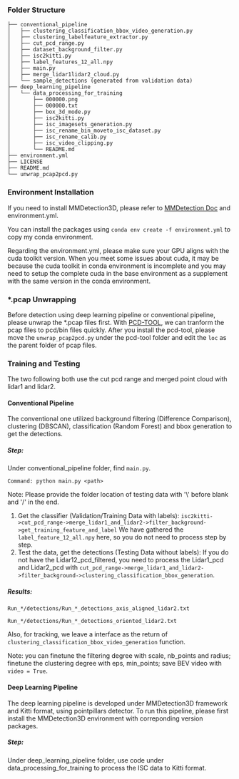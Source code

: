 ### Folder Structure
```
├── conventional_pipeline
│   ├── clustering_classification_bbox_video_generation.py
│   ├── clustering_labelfeature_extractor.py
│   ├── cut_pcd_range.py
│   ├── dataset_background_filter.py
│   ├── isc2kitti.py
│   ├── label_features_12_all.npy
│   ├── main.py
│   ├── merge_lidar1lidar2_cloud.py
│   └── sample_detections (generated from validation data)
├── deep_learning_pipeline
│   └── data_processing_for_training
│       ├── 000000.png
│       ├── 000000.txt
│       ├── box_3d_mode.py
│       ├── isc2kitti.py
│       ├── isc_imagesets_generation.py
│       ├── isc_rename_bin_moveto_isc_dataset.py
│       ├── isc_rename_calib.py
│       ├── isc_video_clipping.py
│       └── README.md
├── environment.yml
├── LICENSE
├── README.md
└── unwrap_pcap2pcd.py
```

### Environment Installation
If you need to install MMDetection3D, please refer to [MMDetection Doc](https://mmdetection3d.readthedocs.io/en/latest/get_started.html) and environment.yml.

You can install the packages using `conda env create -f environment.yml` to copy my conda environment. 

Regarding the environment.yml, please make sure your GPU aligns with the cuda toolkit version. When you meet some issues about cuda, it may be because the cuda toolkit in conda environment is incomplete and you may need to setup the complete cuda in the base environment as a supplement with the same version in the conda environment. 

### *.pcap Unwrapping
Before detection using deep learning pipeline or conventional pipeline, please unwrap the *.pcap files first. With [PCD-TOOL](https://github.com/NEWSLabNTU/pcd-tool), we can tranform the pcap files to pcd/bin files quickly. After you install the pcd-tool, please move the `unwrap_pcap2pcd.py` under the pcd-tool folder and edit the `loc` as the parent folder of pcap files.

### Training and Testing
The two following both use the cut pcd range and merged point cloud with lidar1 and lidar2.

#### Conventional Pipeline
The conventional one utilized background filtering (Difference Comparison), clustering (DBSCAN), classification (Random Forest) and bbox generation to get the detections.
##### Step:
Under conventional_pipeline folder, find `main.py`.

```Command: python main.py <path>```

Note: Please provide the folder location of testing data with '\\' before blank and '/' in the end.

1. Get the classifier (Validation/Training Data with labels): 
```isc2kitti->cut_pcd_range->merge_lidar1_and_lidar2->filter_background->get_training_feature_and_label```
We have gathered the `label_feature_12_all.npy` here, so you do not need to process step by step.
2. Test the data, get the detections (Testing Data without labels):
If you do not have the Lidar12_pcd_filtered, you need to process the Lidar1_pcd and Lidar2_pcd with `cut_pcd_range->merge_lidar1_and_lidar2->filter_background->clustering_classification_bbox_generation`.

##### Results:
`Run_*/detections/Run_*_detections_axis_aligned_lidar2.txt`

`Run_*/detections/Run_*_detections_oriented_lidar2.txt`

Also, for tracking, we leave a interface as the return of `clustering_classification_bbox_video_generation` function.

Note: you can finetune the filtering degree with scale, nb_points and radius; finetune the clustering degree with eps, min_points; save BEV video with `video = True`.

#### Deep Learning Pipeline
The deep learning pipeline is developed under MMDetection3D framework and Kitti format, using pointpillars detector. To run this pipeline, please first install the MMDetection3D environment with correponding version packages.
##### Step:
Under deep_learning_pipeline folder, use code under data_processing_for_training to process the ISC data to Kitti format.
